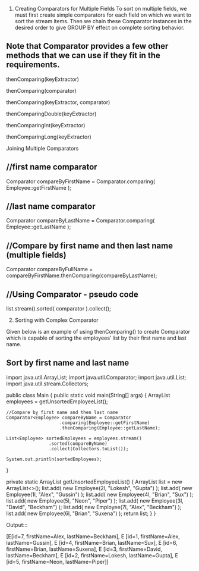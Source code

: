 1. Creating Comparators for Multiple Fields
To sort on multiple fields, we must first create simple comparators for each field on which we want to sort the stream items. 
Then we chain these Comparator instances in the desired order to give GROUP BY effect on complete sorting behavior.








Note that Comparator provides a few other methods that we can use if they fit in the requirements.
-------------------------------------------------------------------------------------------------

thenComparing(keyExtractor)

thenComparing(comparator)

thenComparing(keyExtractor, comparator)

thenComparingDouble(keyExtractor)

thenComparingInt(keyExtractor)

thenComparingLong(keyExtractor)

Joining Multiple Comparators











//first name comparator
--------------------------
Comparator<Employee> compareByFirstName = Comparator.comparing( Employee::getFirstName );
 
//last name comparator
-----------------------
Comparator<Employee> compareByLastName = Comparator.comparing( Employee::getLastName );
 
//Compare by first name and then last name (multiple fields)
-------------------------------------------------------------
Comparator<Employee> compareByFullName = compareByFirstName.thenComparing(compareByLastName);





 
//Using Comparator - pseudo code
---------------------------------
list.stream().sorted( comparator ).collect();


2. Sorting with Complex Comparator


Given below is an example of using thenComparing() to create Comparator which is capable of sorting the employees’ list by their first name and last name.











Sort by first name and last name
--------------------------------

import java.util.ArrayList;
import java.util.Comparator;
import java.util.List;
import java.util.stream.Collectors;
 
public class Main 
{
  public static void main(String[] args) 
  {
    ArrayList<Employee> employees = getUnsortedEmployeeList();
     
    //Compare by first name and then last name
    Comparator<Employee> compareByName = Comparator
                        .comparing(Employee::getFirstName)
                        .thenComparing(Employee::getLastName);
     
    List<Employee> sortedEmployees = employees.stream()
                    .sorted(compareByName)
                    .collect(Collectors.toList());
     
    System.out.println(sortedEmployees);
  }
 
  private static ArrayList<Employee> getUnsortedEmployeeList() 
  {
    ArrayList<Employee> list = new ArrayList<>();
    list.add( new Employee(2l, "Lokesh", "Gupta") );
    list.add( new Employee(1l, "Alex", "Gussin") );
    list.add( new Employee(4l, "Brian", "Sux") );
    list.add( new Employee(5l, "Neon", "Piper") );
    list.add( new Employee(3l, "David", "Beckham") );
    list.add( new Employee(7l, "Alex", "Beckham") );
    list.add( new Employee(6l, "Brian", "Suxena") );
        return list;
  }
}


Output:::  


[E[id=7, firstName=Alex,  lastName=Beckham], 
E [id=1, firstName=Alex,  lastName=Gussin], 
E [id=4, firstName=Brian,   lastName=Sux], 
E [id=6, firstName=Brian,   lastName=Suxena], 
E [id=3, firstName=David,   lastName=Beckham], 
E [id=2, firstName=Lokesh,  lastName=Gupta], 
E [id=5, firstName=Neon,  lastName=Piper]]